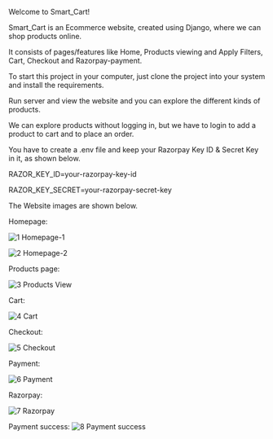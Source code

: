 Welcome to Smart_Cart!

Smart_Cart is an Ecommerce website, created using Django, where we can shop products online.

It consists of pages/features like Home, Products viewing and Apply Filters, Cart, Checkout and Razorpay-payment.

To start this project in your computer, just clone the project into your system and install the requirements.

Run server and view the website and you can explore the different kinds of products.

We can explore products without logging in, but we have to login to add a product to cart and to place an order.

You have to create a .env file and keep your Razorpay Key ID & Secret Key in it, as shown below.

RAZOR_KEY_ID=your-razorpay-key-id

RAZOR_KEY_SECRET=your-razorpay-secret-key


The Website images are shown below.


Homepage:

![1  Homepage-1](https://github.com/SaibhargavKarna/smart_cart/assets/118883865/66f8e017-061e-4ba7-9ed5-eb69b8fbe768)

![2  Homepage-2](https://github.com/SaibhargavKarna/smart_cart/assets/118883865/09a2b807-94d0-4cfc-80e7-8e8e6bb2a26c)

Products page:
   
![3  Products View](https://github.com/SaibhargavKarna/smart_cart/assets/118883865/e8a47819-161a-416d-99da-0757e4c6b686)

Cart:

![4  Cart](https://github.com/SaibhargavKarna/smart_cart/assets/118883865/f9f54f85-cc72-44ae-ad88-2976fb27037a)

Checkout:

![5  Checkout](https://github.com/SaibhargavKarna/smart_cart/assets/118883865/6751e22f-cfc6-4b6c-9447-fe18c0359350)

Payment:

![6  Payment](https://github.com/SaibhargavKarna/smart_cart/assets/118883865/6cef5e24-911c-4907-b2d0-3dcb08b76e83)

Razorpay:

![7  Razorpay](https://github.com/SaibhargavKarna/smart_cart/assets/118883865/371cc692-edba-4076-ae22-782c71b44043)

Payment success:
![8  Payment success](https://github.com/SaibhargavKarna/smart_cart/assets/118883865/5b33af2a-d308-4b34-af55-b9f135553db2)

